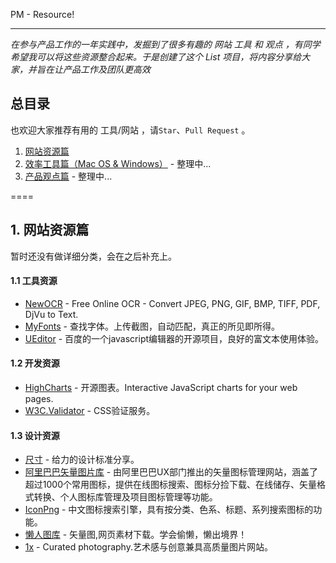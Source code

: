 PM - Resource!

----

*在参与产品工作的一年实践中，发掘到了很多有趣的 网站 工具 和 观点 ，有同学希望我可以将这些资源整合起来。于是创建了这个 List 项目，将内容分享给大家，并旨在让产品工作及团队更高效*

## 总目录

也欢迎大家推荐有用的 工具/网站 ，请`Star`、`Pull Request` 。

1. [网站资源篇]()
2. [效率工具篇（Mac OS & Windows）]() - 整理中...
3. [产品观点篇]() - 整理中...

====

## 1. 网站资源篇 

暂时还没有做详细分类，会在之后补充上。

#### 1.1 工具资源

+   [NewOCR](http://www.newocr.com/) - Free Online OCR - Convert JPEG, PNG, GIF, BMP, TIFF, PDF, DjVu to Text.
+   [MyFonts](http://www.myfonts.com/WhatTheFont/) - 查找字体。上传截图，自动匹配，真正的所见即所得。
+   [UEditor](http://ueditor.baidu.com/website/onlinedemo.html) - 百度的一个javascript编辑器的开源项目，良好的富文本使用体验。

#### 1.2 开发资源

+   [HighCharts](http://www.highcharts.com/) - 开源图表。Interactive JavaScript charts for your web pages.
+   [W3C.Validator](http://validator.w3.org/) - CSS验证服务。

#### 1.3 设计资源

+   [尺寸](http://chicun.in/) - 给力的设计标准分享。
+   [阿里巴巴矢量图片库](http://www.iconfont.cn) - 由阿里巴巴UX部门推出的矢量图标管理网站，涵盖了超过1000个常用图标，提供在线图标搜索、图标分捡下载、在线储存、矢量格式转换、个人图标库管理及项目图标管理等功能。
+   [IconPng](http://www.iconpng.com/) - 中文图标搜索引擎，具有按分类、色系、标题、系列搜索图标的功能。
+   [懒人图库](http://www.lanrentuku.com/) - 矢量图,网页素材下载。学会偷懒，懒出境界！
+   [1x](http://1x.com/) - Curated photography.艺术感与创意兼具高质量图片网站。
